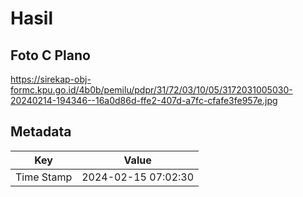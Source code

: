 # Hasil

## Foto C Plano

https://sirekap-obj-formc.kpu.go.id/4b0b/pemilu/pdpr/31/72/03/10/05/3172031005030-20240214-194346--16a0d86d-ffe2-407d-a7fc-cfafe3fe957e.jpg


## Metadata

| Key        | Value               |
| ---------- | ------------------- |
| Time Stamp | 2024-02-15 07:02:30 |



